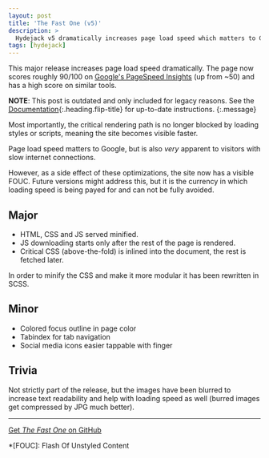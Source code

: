 ```yaml
---
layout: post
title: 'The Fast One (v5)'
description: >
  Hydejack v5 dramatically increases page load speed which matters to Google and visitors with slow connections alike.
tags: [hydejack]
---
```


This major release increases page load speed dramatically.
The page now scores roughly 90/100 on [Google's PageSpeed Insights][gpsi] (up from ~50) and
has a high score on similar tools.

**NOTE**: This post is outdated and only included for legacy reasons.
See the [Documentation][docs]{:.heading.flip-title} for up-to-date instructions.
{:.message}

Most importantly, the critical rendering path is no longer blocked by loading styles or scripts,
meaning the site becomes visible faster.

Page load speed matters to Google, but is also *very* apparent to visitors with slow internet connections.

However, as a side effect of these optimizations, the site now has a visible FOUC.
Future versions might address this,
but it is the currency in which loading speed is being payed for and can not be fully avoided.

## Major

* HTML, CSS and JS served minified.
* JS downloading starts only after the rest of the page is rendered.
* Critical CSS (above-the-fold) is inlined into the document, the rest is fetched later.

In order to minify the CSS and make it more modular it has been rewritten in SCSS.


## Minor

* Colored focus outline in page color
* Tabindex for tab navigation
* Social media icons easier tappable with finger

## Trivia

Not strictly part of the release, but the images have been blurred to increase text readability and
help with loading speed as well (burred images get compressed by JPG much better).

***

[Get *The Fast One* on GitHub](https://github.com/qwtel/hydejack/releases)

[docs]: https://qwtel.com/hydejack/docs/
[gpsi]: https://developers.google.com/speed/pagespeed/insights/?url=http%3A%2F%2Fqwtel.com%2Fhydejack%2F

*[FOUC]: Flash Of Unstyled Content

